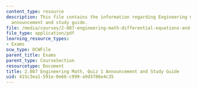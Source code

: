 ```yaml
---
content_type: resource
description: This file contains the information regarding Eegineering math, quiz 1
  announcement and study guide.
file: /media/courses/2-087-engineering-math-differential-equations-and-linear-algebra-fall-2014/415c3ea1591e0e66c999a9d3786e4c35_MIT2_087F14_Quiz1AnnStuGu.pdf
file_type: application/pdf
learning_resource_types:
- Exams
ocw_type: OCWFile
parent_title: Exams
parent_type: CourseSection
resourcetype: Document
title: 2.087 Engineering Math, Quiz 1 Announcement and Study Guide
uid: 415c3ea1-591e-0e66-c999-a9d3786e4c35
---
```

